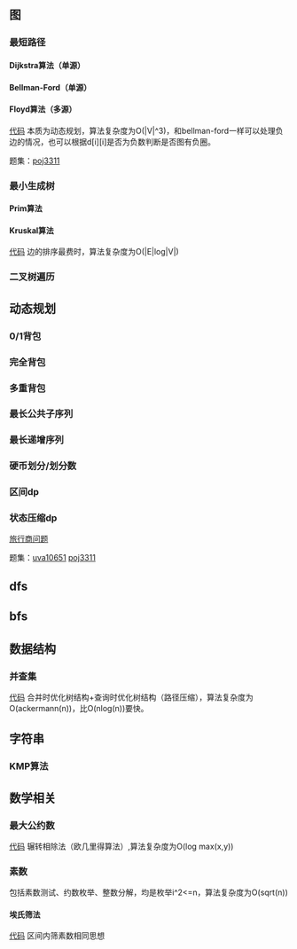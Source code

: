 ## 图

### 最短路径

#### Dijkstra算法（单源）

#### Bellman-Ford（单源）

#### Floyd算法（多源）

[代码](./floyd.cpp)
本质为动态规划，算法复杂度为O(|V|^3)，和bellman-ford一样可以处理负边的情况，也可以根据d[i][i]是否为负数判断是否图有负圈。

题集：[poj3311](../poj/poj3311.cpp)

### 最小生成树

#### Prim算法

#### Kruskal算法

[代码](./kruskal.cpp)
边的排序最费时，算法复杂度为O(|E|log|V|)

### 二叉树遍历

## 动态规划

### 0/1背包

### 完全背包

### 多重背包

### 最长公共子序列

### 最长递增序列

### 硬币划分/划分数

### 区间dp

### 状态压缩dp

[旅行商问题](./tsp.cpp)

题集：[uva10651](../uva/uva10651.cpp) [poj3311](../poj/poj3311.cpp)

## dfs

## bfs

## 数据结构

### 并查集

[代码](./union_find.cpp)
合并时优化树结构+查询时优化树结构（路径压缩），算法复杂度为O(ackermann(n))，比O(nlog(n))要快。

## 字符串

### KMP算法

## 数学相关

### 最大公约数

[代码](./代码.cpp)
辗转相除法（欧几里得算法）,算法复杂度为O(log max(x,y))

### 素数

包括素数测试、约数枚举、整数分解，均是枚举i^2<=n，算法复杂度为O(sqrt(n))

#### 埃氏筛法

[代码](./sieve.cpp) 区间内筛素数相同思想
